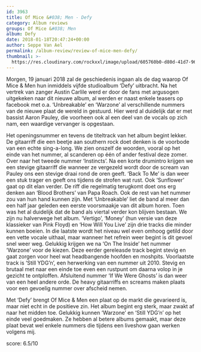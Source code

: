 ```yaml
---
id: 3963
title: Of Mice &#038; Men - Defy
category: Album reviews
groups: Of Mice &#038; Men
album: Defy
date: 2018-01-18T20:47:24+00:00
author: Seppe Van Ael
permalink: /album-review/review-of-mice-men-defy/
thumbnail: >-
  https://res.cloudinary.com/rockxxl/image/upload/605760b0-d80d-41d7-96e1-80248a138f5d.jpg
---
```

Morgen, 19 januari 2018 zal de geschiedenis ingaan als de dag waarop Of Mice & Men hun inmiddels vijfde studioalbum ‘Defy’ uitbracht. Na het vertrek van zanger Austin Carlile werd er door de fans met argusogen uitgekeken naar dit nieuwe album, al werden er naast enkele teasers op facebook met o.a. ‘Unbreakable’ en ‘Warzone’ al verschillende nummers van de nieuwe plaat de wereld in gestuurd. Hier werd al duidelijk dat er met bassist Aaron Pauley, die voorheen ook al een deel van de vocals op zich nam, een waardige vervanger is opgestaan.

Het openingsnummer en tevens de titeltrack van het album begint lekker. De gitaarriff die een beetje aan southern rock doet denken is de voorbode van een echte sing-a-long. We zien onszelf de woorden, vooral op het einde van het nummer, al scanderen op één of ander festival deze zomer. Over naar het tweede nummer ‘Instincts’. Na een korte drumintro krijgen we een stevige gitaarriff die wanneer ze vergezeld wordt door de scream van Pauley ons een stevige draai rond de oren geeft. ‘Back To Me’ is dan weer een stuk trager en geeft ons tijdens de strofen wat rust. Ook ‘Sunflower’ gaat op dit elan verder. De riff die regelmatig terugkomt doet ons erg denken aan ‘Blood Brothers’ van Papa Roach. Ook de rest van het nummer zou van hun hand kunnen zijn. Met ‘Unbreakable’ liet de band al meer dan een half jaar geleden een eerste voorsmaakje van dit album horen. Toen was het al duidelijk dat de band als viertal verder kon blijven bestaan. We zijn nu halverwege het album. ‘Vertigo’, ‘Money’ (hun versie van deze klassieker van Pink Floyd) en ‘How Will You Live’ zijn drie tracks die minder kunnen boeien. In die laatste wordt het niveau wel even omhoog getild door een vette vocale uithaal, maar wanneer het refrein weer begint is dit gevoel snel weer weg. Gelukkig krijgen we na ‘On The Inside’ het nummer ‘Warzone’ voor de kiezen. Deze eerder gereleasde track begint stevig en gaat zorgen voor heel wat headbangende hoofden en moshpits. Voorlaatste track is ‘Still YDG’n’, een herwerking van een nummer uit 2010. Stevig en brutaal met naar een einde toe even een rustpunt om daarna volop in je gezicht te ontploffen. Afsluitend nummer ‘If We Were Ghosts’ is dan weer van een heel andere orde. De heavy gitaarriffs en screams maken plaats voor een gevoelig nummer over afscheid nemen.

Met ‘Defy’ brengt Of Mice & Men een plaat op de markt die gevarieerd is, maar niet echt in de positieve zin. Het album begint erg sterk, maar zwakt af naar het midden toe. Gelukkig kunnen ‘Warzone’ en ‘Still YDG’n’ op het einde veel goedmaken. Ze hebben al betere albums gemaakt, maar deze plaat bevat wel enkele nummers die tijdens een liveshow gaan werken volgens mij.

score: 6.5/10
